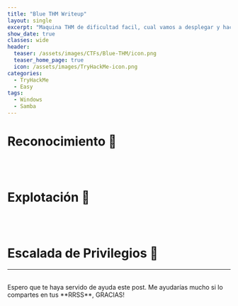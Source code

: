 ```yaml
---
title: "Blue THM Writeup"
layout: single
excerpt: "Maquina THM de dificultad facil, cual vamos a desplegar y hackear una máquina con Windows, aprovechando problemas comunes de mala configuración."
show_date: true
classes: wide
header:
  teaser: /assets/images/CTFs/Blue-THM/icon.png
  teaser_home_page: true  
  icon: /assets/images/TryHackMe-icon.png
categories:
  - TryHackMe
  - Easy
tags:
  - Windows
  - Samba
---
```


# Reconocimiento 🔎 

<br><br>

# Explotación 🔑

<br><br>

# Escalada de Privilegios 🚀


---

<br>
Espero que te haya servido de ayuda este post. Me ayudarías mucho si lo compartes en tus **RRSS**, GRACIAS!